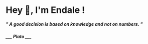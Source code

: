 <h1 title="head"> Hey 👋, I'm Endale !</h1>

**<h5><i>" A good decision is based on knowledge and not on numbers. "</i></h5>**

*<b>___ Plato ___</b>*

